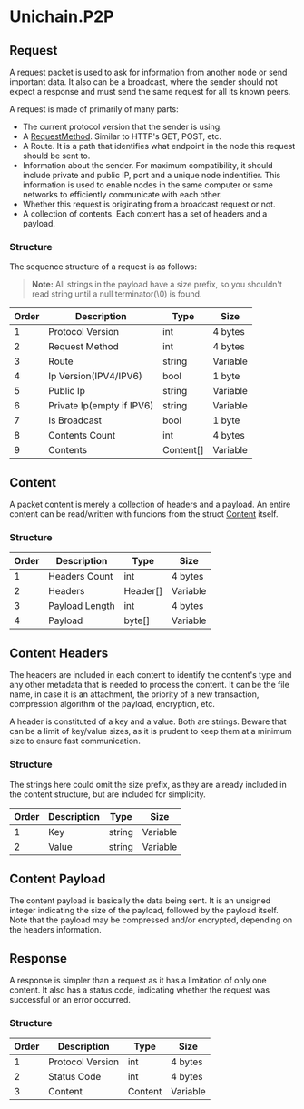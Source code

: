 # Unichain.P2P

## Request

A request packet is used to ask for information from
another node or send important data. It also can be a broadcast,
where the sender should not expect a response and must send
the same request for all its known peers.

A request is made of primarily of many parts:

* The current protocol version that the sender is using.
* A [RequestMethod](./RequestMethod.cs). Similar to HTTP's GET, POST, etc.
* A Route. It is a path that identifies what endpoint in the node this 
request should be sent to.
* Information about the sender. For maximum compatibility, it should include
private and public IP, port and a unique node indentifier. This information
is used to enable nodes in the same computer or same networks to efficiently
communicate with each other.
* Whether this request is originating from a broadcast request or not.
* A collection of contents. Each content has a set of headers and a payload.

### Structure

The sequence structure of a request is as follows:

> **Note:** All strings in the payload have a size prefix, so you
shouldn't read string until a null terminator(\0) is found.

| Order | Description | Type | Size |
| ----- | ----------- | ---- | ---- |
| 1	| Protocol Version          | int       | 4 bytes  |
| 2	| Request Method            | int       | 4 bytes  |
| 3	| Route                     | string    | Variable |
| 4 | Ip Version(IPV4/IPV6)     | bool      | 1 byte   |
| 5 | Public Ip                 | string    | Variable |
| 6 | Private Ip(empty if IPV6) | string    | Variable |
| 7 | Is Broadcast              | bool      | 1 byte   |
| 8 | Contents Count            | int       | 4 bytes  |
| 9 | Contents                  | Content[] | Variable |

## Content 

A packet content is merely a collection of headers and a payload.
An entire content can be read/written with funcions from the
struct [Content](./Content.cs) itself.

### Structure

| Order | Description | Type | Size |
| ----- | ----------- | ---- | ---- |
| 1 | Headers Count   | int      | 4 bytes  |
| 2 | Headers         | Header[] | Variable |
| 3 | Payload Length  | int      | 4 bytes  |
| 4 | Payload         | byte[]   | Variable |

## Content Headers

The headers are included in each content to identify the content's type
and any other metadata that is needed to process the content. It can be
the file name, in case it is an attachment, the priority of a new
transaction, compression algorithm of the payload, encryption, etc.

A header is constituted of a key and a value. Both are strings. Beware
that can be a limit of key/value sizes, as it is prudent to keep them
at a minimum size to ensure fast communication.

### Structure

The strings here could omit the size prefix, as they are already
included in the content structure, but are included for simplicity.

| Order | Description | Type | Size |
| ----- | ----------- | ---- | ---- |
| 1 | Key   | string | Variable |
| 2 | Value | string | Variable |


## Content Payload

The content payload is basically the data being sent. It is an unsigned
integer indicating the size of the payload, followed by the payload itself.
Note that the payload may be compressed and/or encrypted, depending on the
headers information.

## Response

A response is simpler than a request as it has a limitation of only one
content. It also has a status code, indicating whether the request was
successful or an error occurred.

### Structure

| Order | Description | Type | Size |
| ----- | ----------- | ---- | ---- |
| 1 | Protocol Version | int | 4 bytes |
| 2 | Status Code      | int | 4 bytes |
| 3 | Content          | Content | Variable |
